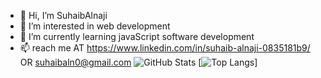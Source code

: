 - 👋 Hi, I’m SuhaibAlnaji 
- 👀 I’m interested in web development 
- 🌱 I’m currently learning javaScript  software development 
- 📫  reach me AT https://www.linkedin.com/in/suhaib-alnaji-0835181b9/ OR suhaibaln0@gmail.com
![GitHub Stats](https://github-readme-stats.vercel.app/api?username=suhaibaln&theme=radical)
[![Top Langs](https://github-readme-stats.vercel.app/api/top-langs/?username=suhaibaln&layout=compact)]




<!---
SuhaibAln/SuhaibAln is a ✨ special ✨ repository because its `README.md` (this file) appears on your GitHub profile.
You can click the Preview link to take a look at your changes.
--->
